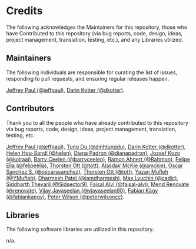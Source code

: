 # Credits

The following acknowledges the Maintainers for this repository, those who have Contributed to this repository (via bug reports, code, design, ideas, project management, translation, testing, etc.), and any Libraries utilized.

## Maintainers

The following individuals are responsible for curating the list of issues, responding to pull requests, and ensuring regular releases happen.

[Jeffrey Paul (@jeffpaul)](https://github.com/jeffpaul), [Darin Kotter (@dkotter)](https://github.com/dkotter).

## Contributors

Thank you to all the people who have already contributed to this repository via bug reports, code, design, ideas, project management, translation, testing, etc.

[Jeffrey Paul (@jeffpaul)](https://github.com/jeffpaul), [Tung Du (@dinhtungdu)](https://github.com/dinhtungdu), [Darin Kotter (@dkotter)](https://github.com/dkotter), [Helen Hou-Sandí (@helen)](https://github.com/helen), [Diana Padron (@dianapadron)](https://profiles.wordpress.org/dianapadron), [Jozsef Kozo (@kojraai)](https://github.com/kojraai), [Barry Ceelen (@barryceelen)](https://github.com/barryceelen), [Ramon Ahnert (@Rahmon)](https://github.com/Rahmon), [Felipe Elia (@felipeelia)](https://github.com/felipeelia), [Thorsten Ott (@tott)](https://github.com/tott), [Alasdair McKie (@amckie)](https://github.com/amckie), [Oscar Sanchez S. (@oscarssanchez)](https://github.com/oscarssanchez), [Thorsten Ott (@tott)](https://github.com/tott), [Yazan Mufleh (@YMufleh)](https://github.com/YMufleh), [Dharmesh Patel (@iamdharmesh)](https://github.com/iamdharmesh), [Max Lyuchin (@cadic)](https://github.com/cadic), [Siddharth Thevaril (@Sidsector9)](https://github.com/Sidsector9), [Faisal Alvi (@faisal-alvi)](https://github.com/faisal-alvi), [Mend Renovate (@renovate)](https://github.com/apps/renovate), [Vijay Jayaseelan (@vjayaseelan90)](https://github.com/vjayaseelan90), [Fabian Kägy (@fabiankaegy)](https://github.com/fabiankaegy), [Peter Wilson (@peterwilsoncc)](https://github.com/peterwilsoncc).

## Libraries

The following software libraries are utilized in this repository.

n/a.
